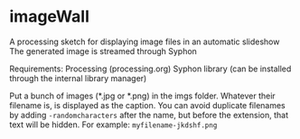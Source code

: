 # imageWall
 A processing sketch for displaying image files in an automatic slideshow 
 The generated image is streamed through Syphon

 Requirements:
 Processing (processing.org)
 Syphon library (can be installed through the internal library manager)

 Put a bunch of images (*.jpg or *.png) in the imgs folder. Whatever their filename is, is displayed as the caption.
 You can avoid duplicate filenames by adding `-randomcharacters` after the name, but before the extension, that text will be hidden. For example: `myfilename-jkdshf.png`
